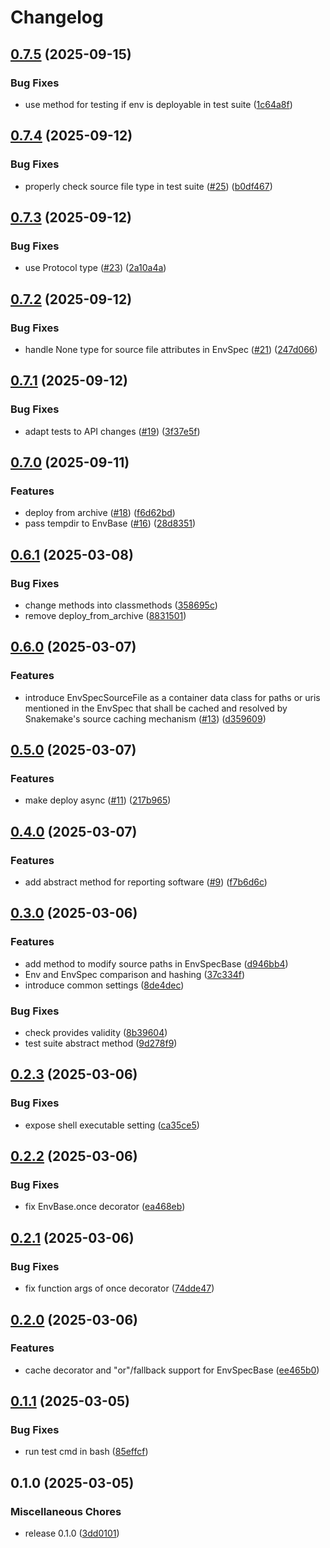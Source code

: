 # Changelog

## [0.7.5](https://github.com/snakemake/snakemake-interface-software-deployment-plugins/compare/v0.7.4...v0.7.5) (2025-09-15)


### Bug Fixes

* use method for testing if env is deployable in test suite ([1c64a8f](https://github.com/snakemake/snakemake-interface-software-deployment-plugins/commit/1c64a8f96554133ed1150ab00a55303dac1e68cc))

## [0.7.4](https://github.com/snakemake/snakemake-interface-software-deployment-plugins/compare/v0.7.3...v0.7.4) (2025-09-12)


### Bug Fixes

* properly check source file type in test suite ([#25](https://github.com/snakemake/snakemake-interface-software-deployment-plugins/issues/25)) ([b0df467](https://github.com/snakemake/snakemake-interface-software-deployment-plugins/commit/b0df4670ff8ab8097cf5c281ab3f13859c718ae9))

## [0.7.3](https://github.com/snakemake/snakemake-interface-software-deployment-plugins/compare/v0.7.2...v0.7.3) (2025-09-12)


### Bug Fixes

* use Protocol type ([#23](https://github.com/snakemake/snakemake-interface-software-deployment-plugins/issues/23)) ([2a10a4a](https://github.com/snakemake/snakemake-interface-software-deployment-plugins/commit/2a10a4a011515de79dd1c7eff0a8bfc6a8217416))

## [0.7.2](https://github.com/snakemake/snakemake-interface-software-deployment-plugins/compare/v0.7.1...v0.7.2) (2025-09-12)


### Bug Fixes

* handle None type for source file attributes in EnvSpec ([#21](https://github.com/snakemake/snakemake-interface-software-deployment-plugins/issues/21)) ([247d066](https://github.com/snakemake/snakemake-interface-software-deployment-plugins/commit/247d06669854b06b38c58b3e9c023fd45e765391))

## [0.7.1](https://github.com/snakemake/snakemake-interface-software-deployment-plugins/compare/v0.7.0...v0.7.1) (2025-09-12)


### Bug Fixes

* adapt tests to API changes ([#19](https://github.com/snakemake/snakemake-interface-software-deployment-plugins/issues/19)) ([3f37e5f](https://github.com/snakemake/snakemake-interface-software-deployment-plugins/commit/3f37e5faf50869fcf18a33e1b1ae7feb382cb9d6))

## [0.7.0](https://github.com/snakemake/snakemake-interface-software-deployment-plugins/compare/v0.6.1...v0.7.0) (2025-09-11)


### Features

* deploy from archive ([#18](https://github.com/snakemake/snakemake-interface-software-deployment-plugins/issues/18)) ([f6d62bd](https://github.com/snakemake/snakemake-interface-software-deployment-plugins/commit/f6d62bd6530673c6fbbad382807378dbdcbf0023))
* pass tempdir to EnvBase ([#16](https://github.com/snakemake/snakemake-interface-software-deployment-plugins/issues/16)) ([28d8351](https://github.com/snakemake/snakemake-interface-software-deployment-plugins/commit/28d83516691e1e90edb00d17bb44d437c69a332d))

## [0.6.1](https://github.com/snakemake/snakemake-interface-software-deployment-plugins/compare/v0.6.0...v0.6.1) (2025-03-08)


### Bug Fixes

* change methods into classmethods ([358695c](https://github.com/snakemake/snakemake-interface-software-deployment-plugins/commit/358695ce97f036b5e44d0ce6f0a15c7c9cce832f))
* remove deploy_from_archive ([8831501](https://github.com/snakemake/snakemake-interface-software-deployment-plugins/commit/8831501a1ec3286bd7342ab34a523f3944bc2153))

## [0.6.0](https://github.com/snakemake/snakemake-interface-software-deployment-plugins/compare/v0.5.0...v0.6.0) (2025-03-07)


### Features

* introduce EnvSpecSourceFile as a container data class for paths or uris mentioned in the EnvSpec that shall be cached and resolved by Snakemake's source caching mechanism ([#13](https://github.com/snakemake/snakemake-interface-software-deployment-plugins/issues/13)) ([d359609](https://github.com/snakemake/snakemake-interface-software-deployment-plugins/commit/d359609bf2dd01a1b29814c76eb7276d657c2b27))

## [0.5.0](https://github.com/snakemake/snakemake-interface-software-deployment-plugins/compare/v0.4.0...v0.5.0) (2025-03-07)


### Features

* make deploy async ([#11](https://github.com/snakemake/snakemake-interface-software-deployment-plugins/issues/11)) ([217b965](https://github.com/snakemake/snakemake-interface-software-deployment-plugins/commit/217b965e8c07f1ae05aa8657c8914b8efdc6c073))

## [0.4.0](https://github.com/snakemake/snakemake-interface-software-deployment-plugins/compare/v0.3.0...v0.4.0) (2025-03-07)


### Features

* add abstract method for reporting software ([#9](https://github.com/snakemake/snakemake-interface-software-deployment-plugins/issues/9)) ([f7b6d6c](https://github.com/snakemake/snakemake-interface-software-deployment-plugins/commit/f7b6d6c190be74cc0e036f3c02d8cdee79abdfb4))

## [0.3.0](https://github.com/snakemake/snakemake-interface-software-deployment-plugins/compare/v0.2.3...v0.3.0) (2025-03-06)


### Features

* add method to modify source paths in EnvSpecBase ([d946bb4](https://github.com/snakemake/snakemake-interface-software-deployment-plugins/commit/d946bb4534e09ebba25c385cd8b599736492e0c1))
* Env and EnvSpec comparison and hashing ([37c334f](https://github.com/snakemake/snakemake-interface-software-deployment-plugins/commit/37c334f6080b5ca907d6a3e05225d2f48239df71))
* introduce common settings ([8de4dec](https://github.com/snakemake/snakemake-interface-software-deployment-plugins/commit/8de4dec75f654eba05f7916e442c107253393069))


### Bug Fixes

* check provides validity ([8b39604](https://github.com/snakemake/snakemake-interface-software-deployment-plugins/commit/8b39604f5d77070b909819af6e1b5af7f21980dc))
* test suite abstract method ([9d278f9](https://github.com/snakemake/snakemake-interface-software-deployment-plugins/commit/9d278f928fb40aaf4090359af2d8f84d22391a74))

## [0.2.3](https://github.com/snakemake/snakemake-interface-software-deployment-plugins/compare/v0.2.2...v0.2.3) (2025-03-06)


### Bug Fixes

* expose shell executable setting ([ca35ce5](https://github.com/snakemake/snakemake-interface-software-deployment-plugins/commit/ca35ce5656a6086b3f4ff1c188fb4b6d1cc77163))

## [0.2.2](https://github.com/snakemake/snakemake-interface-software-deployment-plugins/compare/v0.2.1...v0.2.2) (2025-03-06)


### Bug Fixes

* fix EnvBase.once decorator ([ea468eb](https://github.com/snakemake/snakemake-interface-software-deployment-plugins/commit/ea468eb37f79ff177a37d2077d9c9e171a832945))

## [0.2.1](https://github.com/snakemake/snakemake-interface-software-deployment-plugins/compare/v0.2.0...v0.2.1) (2025-03-06)


### Bug Fixes

* fix function args of once decorator ([74dde47](https://github.com/snakemake/snakemake-interface-software-deployment-plugins/commit/74dde475b81cc1f9d5bd34ed9a714f6782fc0263))

## [0.2.0](https://github.com/snakemake/snakemake-interface-software-deployment-plugins/compare/v0.1.1...v0.2.0) (2025-03-06)


### Features

* cache decorator and "or"/fallback support for EnvSpecBase ([ee465b0](https://github.com/snakemake/snakemake-interface-software-deployment-plugins/commit/ee465b05dafe85d459ba3d16dbb51311663deb5c))

## [0.1.1](https://github.com/snakemake/snakemake-interface-software-deployment-plugins/compare/v0.1.0...v0.1.1) (2025-03-05)


### Bug Fixes

* run test cmd in bash ([85effcf](https://github.com/snakemake/snakemake-interface-software-deployment-plugins/commit/85effcf86792f474fcfb0f880c36694e5dfe2307))

## 0.1.0 (2025-03-05)


### Miscellaneous Chores

* release 0.1.0 ([3dd0101](https://github.com/snakemake/snakemake-interface-software-deployment-plugins/commit/3dd0101b3b20c6b5f4e89cc889475e09eb12d050))

